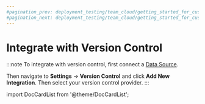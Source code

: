 ```yaml
---
#pagination_prev: deployment_testing/team_cloud/getting_started_for_customers/data_sources
#pagination_next: deployment_testing/team_cloud/getting_started_for_customers/dbt
---
```


# Integrate with Version Control

:::note
To integrate with version control, first connect a [Data Source](/connections/databases).

Then navigate to **Settings** &rarr; **Version Control** and click **Add New Integration**. Then select your version control provider.
:::

import DocCardList from '@theme/DocCardList';

<DocCardList />
